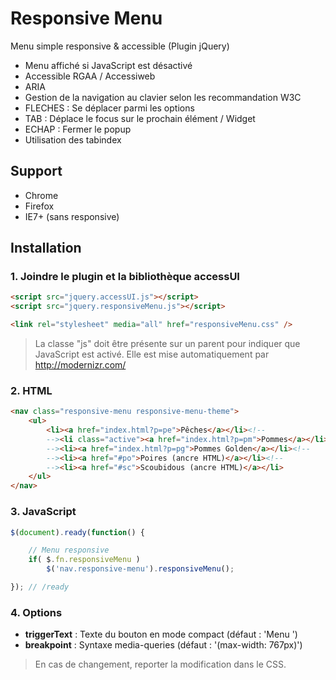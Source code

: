 Responsive Menu
===============

Menu simple responsive & accessible (Plugin jQuery)

* Menu affiché si JavaScript est désactivé
* Accessible RGAA / Accessiweb
* ARIA
* Gestion de la navigation au clavier selon les recommandation W3C
 * FLECHES : Se déplacer parmi les options
 * TAB : Déplace le focus sur le prochain élément / Widget
 * ECHAP : Fermer le popup
 * Utilisation des tabindex


## Support

* Chrome
* Firefox
* IE7+ (sans responsive)


## Installation

### 1. Joindre le plugin et la bibliothèque accessUI

```html
<script src="jquery.accessUI.js"></script>
<script src="jquery.responsiveMenu.js"></script>
```

```html
<link rel="stylesheet" media="all" href="responsiveMenu.css" />
```

> La classe "js" doit être présente sur un parent pour indiquer que JavaScript est activé.
> Elle est mise automatiquement par http://modernizr.com/


### 2. HTML

```html
<nav class="responsive-menu responsive-menu-theme">
	<ul>
		<li><a href="index.html?p=pe">Pêches</a></li><!--
		--><li class="active"><a href="index.html?p=pm">Pommes</a></li><!--
		--><li><a href="index.html?p=pg">Pommes Golden</a></li><!--
		--><li><a href="#po">Poires (ancre HTML)</a></li><!--
		--><li><a href="#sc">Scoubidous (ancre HTML)</a></li>
	</ul>
</nav>
```


### 3. JavaScript

```js
$(document).ready(function() {

	// Menu responsive
	if( $.fn.responsiveMenu )
		$('nav.responsive-menu').responsiveMenu();

}); // /ready
```


### 4. Options

* **triggerText** : Texte du bouton en mode compact (défaut : 'Menu ')
* **breakpoint** : Syntaxe media-queries (défaut : '(max-width: 767px)')

> En cas de changement, reporter la modification dans le CSS.

